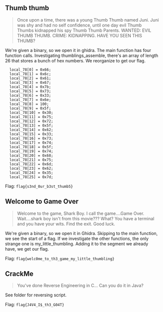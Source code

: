 ## Thumb thumb
> Once upon a time, there was a young Thumb Thumb named Juni. Juni was shy and had no self confidence, until one day evil Thumb Thumbs kidnapped his spy Thumb Thumb Parents.
WANTED: EVIL THUMB THUMB. CRIME: KIDNAPPING. HAVE YOU SEEN THIS THUMB?

We're given a binary, so we open it in ghidra. The main function has four function calls. Investigating thumblings_assemble, there's an array of length 26 that stores a bunch of hex numbers. We reorganize to get our flag.

```
  local_78[0] = 0x66;
  local_78[1] = 0x6c;
  local_78[2] = 0x61;
  local_78[3] = 0x67;
  local_78[4] = 0x7b;
  local_78[5] = 0x73;
  local_78[6] = 0x33;
  local_78[7] = 0x6e;
  local_78[8] = 100;
  local_78[9] = 0x5f;
  local_78[10] = 0x30;
  local_78[11] = 0x75;
  local_78[12] = 0x72;
  local_78[13] = 0x5f;
  local_78[14] = 0x62;
  local_78[15] = 0x33;
  local_78[16] = 0x73;
  local_78[17] = 0x74;
  local_78[18] = 0x5f;
  local_78[19] = 0x74;
  local_78[20] = 0x68;
  local_78[21] = 0x75;
  local_78[22] = 0x6d;
  local_78[23] = 0x62;
  local_78[24] = 0x35;
  local_78[25] = 0x7d;
```
Flag: `flag{s3nd_0ur_b3st_thumb5}`

## Welcome to Game Over
> Welcome to the game, Shark Boy. I call the game....Game Over. Wait....shark boy isn't from this movie??? What?
You have a terminal and you have your wits. Find the exit. Good luck.

We're given a binary, so we open it in Ghidra. Skipping to the main function, we see the start of a flag. If we investigate the other functions, the only strange one is my_little_thumbling. Adding it to the segment we already have, we get our flag.

Flag: `flag{welc0me_to_th3_game_my_little_thumbling}`

## CrackMe
> You've done Reverse Engineering in C... Can you do it in Java?

See folder for reversing script.

Flag: `flag{J4V4_I$_th3_G04T}`